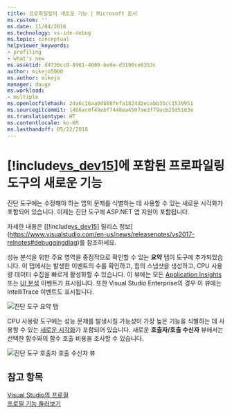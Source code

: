 ```yaml
---
title: 프로파일링의 새로운 기능 | Microsoft 문서
ms.custom: ''
ms.date: 11/04/2016
ms.technology: vs-ide-debug
ms.topic: conceptual
helpviewer_keywords:
- profiling
- what's new
ms.assetid: d4736cc8-8961-4089-be9e-d5190ce8353c
author: mikejo5000
ms.author: mikejo
manager: douge
ms.workload:
- multiple
ms.openlocfilehash: 2da6c16aa0db88fefa1824d2ecabb35cc1539951
ms.sourcegitcommit: 1466ac0f49ebf7448ea4507ae3f79acb25d51d3e
ms.translationtype: HT
ms.contentlocale: ko-KR
ms.lasthandoff: 05/22/2018
---
```

# <a name="whats-new-in-profiling-tools-in-includevsdev15miscincludesvsdev15mdmd"></a>[!include[vs_dev15](../misc/includes/vs_dev15_md.md)]에 포함된 프로파일링 도구의 새로운 기능
진단 도구에는 수정해야 하는 앱의 문제를 식별하는 데 사용할 수 있는 새로운 시각화가 포함되어 있습니다. 이제는 진단 도구에 ASP.NET 앱 지원이 포함됩니다.

자세한 내용은 [[!include[vs_dev15](../misc/includes/vs_dev15_md.md)] 릴리스 정보](https://www.visualstudio.com/en-us/news/releasenotes/vs2017-relnotes#debuggingdiag)를 참조하세요.

성능 분석을 위한 주요 영역을 중점적으로 확인할 수 있는 **요약** 탭이 도구에 추가되었습니다. 이 탭에서는 발생한 이벤트의 수를 확인하고, 힙의 스냅샷을 생성하고, CPU 사용량 데이터 수집을 빠르게 활성화할 수 있습니다. 이 뷰에는 모든 [Application Insights](https://azure.microsoft.com/en-us/documentation/articles/app-insights-visual-studio/) 또는 [UI 분석](https://www.visualstudio.com/en-us/news/releasenotes/vs2017-relnotes#UIAnalysis) 이벤트가 표시됩니다. 또한 Visual Studio Enterprise의 경우 이 뷰에는 IntelliTrace 이벤트도 표시됩니다.

![진단 도구 요약 탭](../profiling/media/DiagToolsSummaryTab-2.png "DiagToolsSummaryTab")

CPU 사용량 도구에는 성능 문제를 발생시킬 가능성이 가장 높은 기능을 식별하는 데 사용할 수 있는 [새로운 시각화](../profiling/Beginners-Guide-to-Performance-Profiling.md)가 포함되어 있습니다. 새로운 **호출자/호출 수신자** 뷰에서는 선택한 함수와의 함수 호출 비용을 조사할 수 있습니다.

![진단 도구 호출자 호출 수신자 뷰](../profiling/media/DiagToolsCallerCallee.png "DiagToolsCallerCallee")
  
## <a name="see-also"></a>참고 항목  
 [Visual Studio의 프로필](../profiling/index.md)  
 [프로필 기능 둘러보기](../profiling/profiling-feature-tour.md)